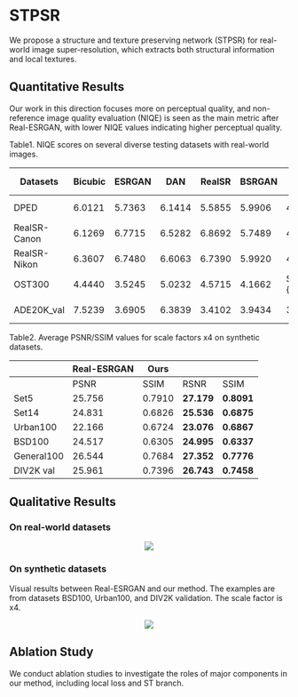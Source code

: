 # STPSR
We propose a structure and texture preserving network (STPSR) for real-world image super-resolution, which extracts both structural information and local textures.


## Quantitative Results
Our work in this direction focuses more on perceptual quality, and non-reference image quality evaluation (NIQE) is seen as the main metric after Real-ESRGAN, with lower NIQE values indicating higher perceptual quality.

Table1. NIQE scores on several diverse testing datasets with real-world images.

| Datasets | Bicubic | ESRGAN | DAN | RealSR | BSRGAN | Real-ESRGAN | Ours |
| -------- | ------- | ------ |---- | ------ | ------ | ----------- | ---  |
| DPED | 6.0121 | 5.7363 | 6.1414 | 5.5855 | 5.9906 | 4.3784 | $\color{red}{4.2126}$ |
| RealSR-Canon | 6.1269 | 6.7715 | 6.5282 | 6.8692 | 5.7489 | 4.0360 | $\color{red}{3.8547}$
| RealSR-Nikon | 6.3607 | 6.7480 | 6.6063 | 6.7390 | 5.9920 | 4.4656 | $\color{red}{4.2406}$
| OST300 | 4.4440 | 3.5245 | 5.0232 | 4.5715 | 4.1662 | $\color{red}{2.6395}$ | 2.7755
| ADE20K_val | 7.5239 | 3.6905 | 6.3839 | 3.4102 | 3.9434 | 3.3156 | $\color{red}{3.2887}$

Table2. Average PSNR/SSIM values for scale factors x4 on synthetic datasets.

|            | Real-ESRGAN | Ours | | |
| ---------- | ---------- | ---------- | ---------- | ---------- |
| | PSNR | SSIM | RSNR | SSIM |
| Set5       | 25.756 | 0.7910 | **27.179** | **0.8091**
| Set14      | 24.831 | 0.6826 | **25.536** | **0.6875**
| Urban100   | 22.166 | 0.6724 | **23.076** | **0.6867**
| BSD100     | 24.517 | 0.6305 | **24.995** | **0.6337**
| General100 | 26.544 | 0.7684 | **27.352** | **0.7776**
| DIV2K val  | 25.961 | 0.7396 | **26.743** | **0.7458**
    
    
## Qualitative Results
### On real-world datasets

<p align="center">  
  <img src="https://github.com/bjzzhou/STPSR/blob/main/Figures/other_real.png">  
</p>

### On synthetic datasets
Visual results between Real-ESRGAN and our method. The examples are from datasets BSD100, Urban100, and DIV2K validation. The scale factor is x4.

<p align="center">  
  <img src="https://github.com/bjzzhou/STPSR/blob/main/Figures/other_synthetic.png">  
</p>

## Ablation Study
We conduct ablation studies to investigate the roles of major components in our method, including local loss and ST branch. 

